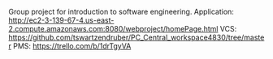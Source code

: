 Group project for introduction to software engineering.
Application: http://ec2-3-139-67-4.us-east-2.compute.amazonaws.com:8080/webproject/homePage.html
VCS: https://github.com/tswartzendruber/PC_Central_workspace4830/tree/master
PMS: https://trello.com/b/1drTgyVA
